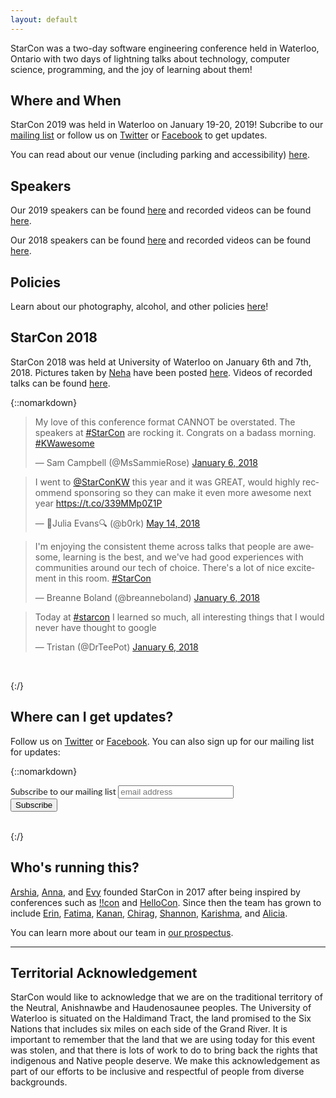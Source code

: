 ```yaml
---
layout: default
---
```


<div class="lead pretty-links">
StarCon was a two-day software engineering conference held in Waterloo, Ontario with two days of lightning talks about technology, computer science, programming, and the joy of learning about them!

<!-- **Is your company interested in sponsoring us? Learn more [here](https://starcon.io/sponsors/#why-you-should-sponsor-us).**

## Tickets

Tickets are available [here](https://www.eventbrite.ca/e/starcon-2019-tickets-51364393283) and are first come, first served. Tickets include breakfast and lunch provided on both days of the conference. -->

## Where and When

StarCon 2019 was held in Waterloo on January 19-20, 2019! Subcribe to our [mailing list](https://starcon.us16.list-manage.com/subscribe/post?u=5577d37b5a332e0df8c232920&id=d6a129f1a2) or follow us on [Twitter](https://twitter.com/StarConKW) or [Facebook](https://www.facebook.com/starconkw/) to get updates.

You can read about our venue (including parking and accessibility) [here](/venue).

## Speakers

Our 2019 speakers can be found [here](speakers) and recorded videos can be found [here](https://www.youtube.com/playlist?list=PL66LdfYKVsijLWaiFCxze6-6xT9bVKqIl).

Our 2018 speakers can be found [here](2018/speakers) and recorded videos can be found [here](https://www.youtube.com/playlist?list=PL66LdfYKVsiikB7G8px8tiU6hzd46PR0P).

<!-- ## Who Can Attend

This conference is open to everyone!
-->
## Policies

Learn about our photography, alcohol, and other policies [here](/policies)!

## StarCon 2018

StarCon 2018 was held at University of Waterloo on January 6th and 7th, 2018. Pictures taken by [Neha](https://www.instagram.com/ravellaaa) have been posted [here](https://www.flickr.com/photos/155812015@N03/sets/72157692529678365). Videos of recorded talks can be found [here](https://www.youtube.com/watch?v=W3odFBq59zI&list=PL66LdfYKVsiikB7G8px8tiU6hzd46PR0P).

{::nomarkdown}
<blockquote class="twitter-tweet" data-lang="en"><p lang="en" dir="ltr">My love of this conference format CANNOT be overstated. The speakers at <a href="https://twitter.com/hashtag/StarCon?src=hash&amp;ref_src=twsrc%5Etfw">#StarCon</a> are rocking it. Congrats on a badass morning. <a href="https://twitter.com/hashtag/KWawesome?src=hash&amp;ref_src=twsrc%5Etfw">#KWawesome</a></p>&mdash; Sam Campbell (@MsSammieRose) <a href="https://twitter.com/MsSammieRose/status/949706977516466176?ref_src=twsrc%5Etfw">January 6, 2018</a></blockquote>

<blockquote class="twitter-tweet" data-lang="en"><p lang="en" dir="ltr">I went to <a href="https://twitter.com/StarConKW?ref_src=twsrc%5Etfw">@StarConKW</a> this year and it was GREAT, would highly recommend sponsoring so they can make it even more awesome next year <a href="https://t.co/339MMp0Z1P">https://t.co/339MMp0Z1P</a></p>&mdash; 🔎Julia Evans🔍 (@b0rk) <a href="https://twitter.com/b0rk/status/996068396960755713?ref_src=twsrc%5Etfw">May 14, 2018</a></blockquote>
<script async src="https://platform.twitter.com/widgets.js" charset="utf-8"></script>

<blockquote class="twitter-tweet" data-lang="en"><p lang="en" dir="ltr">I&#39;m enjoying the consistent theme across talks that people are awesome, learning is the best, and we&#39;ve had good experiences with communities around our tech of choice. There&#39;s a lot of nice excitement in this room. <a href="https://twitter.com/hashtag/StarCon?src=hash&amp;ref_src=twsrc%5Etfw">#StarCon</a></p>&mdash; Breanne Boland (@breanneboland) <a href="https://twitter.com/breanneboland/status/949737637954269184?ref_src=twsrc%5Etfw">January 6, 2018</a></blockquote>

<blockquote class="twitter-tweet" data-lang="en"><p lang="en" dir="ltr">Today at <a href="https://twitter.com/hashtag/starcon?src=hash&amp;ref_src=twsrc%5Etfw">#starcon</a> I learned so much, all interesting things that I would never have thought to google</p>&mdash; Tristan (@DrTeePot) <a href="https://twitter.com/DrTeePot/status/949754079999270912?ref_src=twsrc%5Etfw">January 6, 2018</a></blockquote>

<br/>

<script async src="https://platform.twitter.com/widgets.js" charset="utf-8"></script>

{:/}

## Where can I get updates?

Follow us on [Twitter](https://twitter.com/starconkw) or [Facebook](https://www.facebook.com/starconkw/). You can also sign up for our mailing list for updates:

{::nomarkdown}
<!-- Begin MailChimp Signup Form -->
<link href="//cdn-images.mailchimp.com/embedcode/horizontal-slim-10_7.css" rel="stylesheet" type="text/css">
<style type="text/css">
	#mc_embed_signup{ clear:left; font:14px "Lato", serif; width:100%;}
	/* Add your own MailChimp form style overrides in your site stylesheet or in this style block.
	   We recommend moving this block and the preceding CSS link to the HEAD of your HTML file. */
</style>
<div id="mc_embed_signup">
<form action="//starcon.us16.list-manage.com/subscribe/post?u=5577d37b5a332e0df8c232920&amp;id=d6a129f1a2" method="post" id="mc-embedded-subscribe-form" name="mc-embedded-subscribe-form" class="validate" target="_blank" novalidate>
    <div id="mc_embed_signup_scroll">
	<label for="mce-EMAIL">Subscribe to our mailing list</label>
	<input type="email" value="" name="EMAIL" class="email" id="mce-EMAIL" placeholder="email address" required>
    <!-- real people should not fill this in and expect good things - do not remove this or risk form bot signups-->
    <div style="position: absolute; left: -5000px;" aria-hidden="true"><input type="text" name="b_5577d37b5a332e0df8c232920_d6a129f1a2" tabindex="-1" value=""></div>
    <div class="clear"><input type="submit" value="Subscribe" name="subscribe" id="mc-embedded-subscribe" class="button"></div>
    </div>
</form>
</div>
<br>
{:/}
<!--End mc_embed_signup-->

## Who's running this?

[Arshia](https://twitter.com/arshia__), [Anna](http://annalorimer.com/), and [Evy](http://evykassirer.com)
founded StarCon in 2017 after being inspired by conferences such as [!!con](http://bangbangcon.com) and [HelloCon](http://hellocon.net). Since then the team has grown to include [Erin](https://www.linkedin.com/in/erin-edward/), [Fatima](https://www.linkedin.com/in/fatima-taj-37363a109/), [Kanan](https://www.linkedin.com/in/kanan-sharma-08029a94/), [Chirag](https://cgada.me), [Shannon](https://ca.linkedin.com/in/shannon-veitch-453743160), [Karishma](https://twitter.com/karishmadagaa), and [Alicia](https://www.behance.net/aliciayoosdeb0).

You can learn more about our team in [our prospectus](https://starcon.io/prospectus/).

---

## Territorial Acknowledgement ##

StarCon would like to acknowledge that we are on the traditional territory of
the Neutral, Anishnawbe and Haudenosaunee peoples. The University of Waterloo is
situated on the Haldimand Tract, the land promised to the Six Nations that
includes six miles on each side of the Grand River. It is important to remember
that the land that we are using today for this event was stolen, and that there
is lots of work to do to bring back the rights that indigenous and Native people
deserve. We make this acknowledgement as part of our efforts to be inclusive and
respectful of people from diverse backgrounds.

</div>

